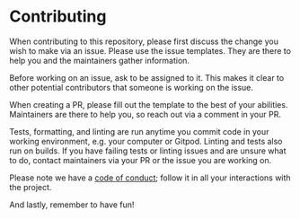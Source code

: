 # Contributing

When contributing to this repository, please first discuss the change you wish
to make via an issue. Please use the issue templates. They are there to help you
and the maintainers gather information.

Before working on an issue, ask to be assigned to it. This makes it clear to
other potential contributors that someone is working on the issue.

When creating a PR, please fill out the template to the best of your abilities.
Maintainers are there to help you, so reach out via a comment in your PR.

Tests, formatting, and linting are run anytime you commit code in your working
environment, e.g. your computer or Gitpod. Linting and tests also run on builds.
If you have failing tests or linting issues and are unsure what to do, contact
maintainers via your PR or the issue you are working on.

Please note we have a [code of conduct](CODE-OF-CONDUCT.md); follow it in all
your interactions with the project.

And lastly, remember to have fun!
